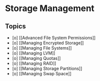 # Storage Management

## Topics

- [o] [[Advanced File System Permissions]]
- [o] [[Managing Encrypted Storage]]
- [o] [[Managing File Systems]]
- [o] [[Managing LVM]]
- [o] [[Managing Quotas]]
- [o] [[Managing RAID]]
- [o] [[Managing Storage Partitions]]
- [o] [[Managing Swap Space]]
